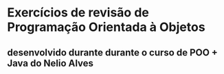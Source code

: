 # Exercícios de revisão de Programação Orientada à Objetos
## desenvolvido durante durante o curso de POO + Java do Nelio Alves
